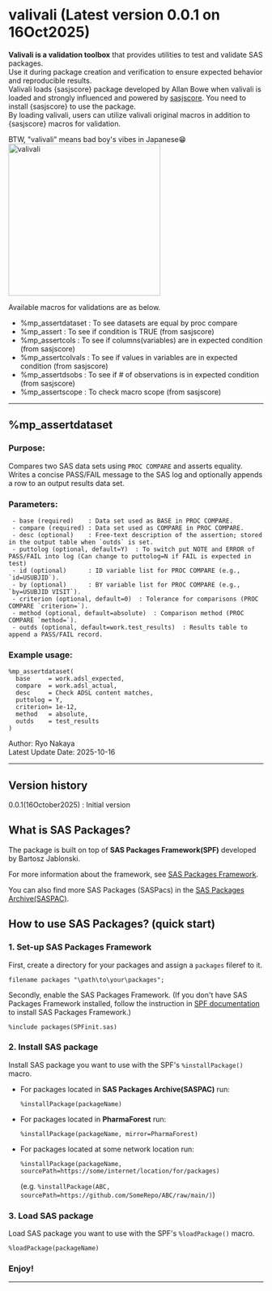 # valivali (Latest version 0.0.1 on 16Oct2025)
**Valivali is a validation toolbox** that provides utilities to test and validate SAS packages.  
Use it during package creation and verification to ensure expected behavior and reproducible results.  
Valivali loads {sasjscore} package developed by Allan Bowe when valivali is loaded and strongly influenced and powered by [sasjscore](https://github.com/SASPAC/sasjscore). You need to install {sasjscore} to use the package.   
By loading valivali, users can utilize valivali original macros in addition to {sasjscore} macros for validation.  

BTW, "valivali" means bad boy's vibes in Japanese😁  
<img src="https://github.com/PharmaForest/valivali/blob/main/valivali_logo.png?raw=true" alt="valivali" width="300"/>

Available macros for validations are as below.
- %mp_assertdataset	: To see datasets are equal by proc compare    
- %mp_assert				: To see if condition is TRUE (from sasjscore)  
- %mp_assertcols		: To see if columns(variables) are in expected condition (from sasjscore)    
- %mp_assertcolvals	: To see if values in variables are in expected condition (from sasjscore)  
- %mp_assertdsobs		: To see if # of observations is in expected condition (from sasjscore)  
- %mp_assertscope		: To check macro scope (from sasjscore)    
 
---

## %mp_assertdataset

### Purpose:
Compares two SAS data sets using `PROC COMPARE` and asserts equality. Writes a concise PASS/FAIL message to the SAS log and optionally appends a row to an output results data set.
            
### Parameters:
~~~sas
 - base (required)    : Data set used as BASE in PROC COMPARE.
 - compare (required) : Data set used as COMPARE in PROC COMPARE.
 - desc (optional)    : Free-text description of the assertion; stored in the output table when `outds` is set.  
 - puttolog (optional, default=Y)  : To switch put NOTE and ERROR of PASS/FAIL into log (Can change to puttolog=N if FAIL is expected in test)  
 - id (optional)      : ID variable list for PROC COMPARE (e.g., `id=USUBJID`).
 - by (optional)      : BY variable list for PROC COMPARE (e.g., `by=USUBJID VISIT`).
 - criterion (optional, default=0)  : Tolerance for comparisons (PROC COMPARE `criterion=`).
 - method (optional, default=absolute)  : Comparison method (PROC COMPARE `method=`).
 - outds (optional, default=work.test_results)  : Results table to append a PASS/FAIL record.
~~~

### Example usage:
~~~sas
%mp_assertdataset(
  base     = work.adsl_expected,
  compare  = work.adsl_actual,
  desc     = Check ADSL content matches,
  puttolog = Y,
  criterion= 1e-12,
  method   = absolute,
  outds    = test_results
)
~~~

 Author:     Ryo Nakaya<br>
 Latest Update Date:  2025-10-16<br>

---
 
## Version history  
0.0.1(16October2025)	: Initial version

## What is SAS Packages?

The package is built on top of **SAS Packages Framework(SPF)** developed by Bartosz Jablonski.

For more information about the framework, see [SAS Packages Framework](https://github.com/yabwon/SAS_PACKAGES).

You can also find more SAS Packages (SASPacs) in the [SAS Packages Archive(SASPAC)](https://github.com/SASPAC).

## How to use SAS Packages? (quick start)

### 1. Set-up SAS Packages Framework

First, create a directory for your packages and assign a `packages` fileref to it.

~~~~~~~~~~~~~~~~~~~~~~~~~~~~~~~~~~~~~~~~~~~~~~~~~~~~~~~~~~~~~~~~~~~~~~~~~~~~~~~~~~~~~~~~~~sas
filename packages "\path\to\your\packages";
~~~~~~~~~~~~~~~~~~~~~~~~~~~~~~~~~~~~~~~~~~~~~~~~~~~~~~~~~~~~~~~~~~~~~~~~~~~~~~~~~~~~~~~~~~

Secondly, enable the SAS Packages Framework.
(If you don't have SAS Packages Framework installed, follow the instruction in 
[SPF documentation](https://github.com/yabwon/SAS_PACKAGES/tree/main/SPF/Documentation) 
to install SAS Packages Framework.)

~~~~~~~~~~~~~~~~~~~~~~~~~~~~~~~~~~~~~~~~~~~~~~~~~~~~~~~~~~~~~~~~~~~~~~~~~~~~~~~~~~~~~~~~~~sas
%include packages(SPFinit.sas)
~~~~~~~~~~~~~~~~~~~~~~~~~~~~~~~~~~~~~~~~~~~~~~~~~~~~~~~~~~~~~~~~~~~~~~~~~~~~~~~~~~~~~~~~~~


### 2. Install SAS package

Install SAS package you want to use with the SPF's `%installPackage()` macro.

- For packages located in **SAS Packages Archive(SASPAC)** run:
  ~~~~~~~~~~~~~~~~~~~~~~~~~~~~~~~~~~~~~~~~~~~~~~~~~~~~~~~~~~~~~~~~~~~~~~~~~~~~~~~~~~~~~~~~~~sas
  %installPackage(packageName)
  ~~~~~~~~~~~~~~~~~~~~~~~~~~~~~~~~~~~~~~~~~~~~~~~~~~~~~~~~~~~~~~~~~~~~~~~~~~~~~~~~~~~~~~~~~~

- For packages located in **PharmaForest** run:
  ~~~~~~~~~~~~~~~~~~~~~~~~~~~~~~~~~~~~~~~~~~~~~~~~~~~~~~~~~~~~~~~~~~~~~~~~~~~~~~~~~~~~~~~~~~sas
  %installPackage(packageName, mirror=PharmaForest)
  ~~~~~~~~~~~~~~~~~~~~~~~~~~~~~~~~~~~~~~~~~~~~~~~~~~~~~~~~~~~~~~~~~~~~~~~~~~~~~~~~~~~~~~~~~~

- For packages located at some network location run:
  ~~~~~~~~~~~~~~~~~~~~~~~~~~~~~~~~~~~~~~~~~~~~~~~~~~~~~~~~~~~~~~~~~~~~~~~~~~~~~~~~~~~~~~~~~~sas
  %installPackage(packageName, sourcePath=https://some/internet/location/for/packages)
  ~~~~~~~~~~~~~~~~~~~~~~~~~~~~~~~~~~~~~~~~~~~~~~~~~~~~~~~~~~~~~~~~~~~~~~~~~~~~~~~~~~~~~~~~~~
  (e.g. `%installPackage(ABC, sourcePath=https://github.com/SomeRepo/ABC/raw/main/)`)


### 3. Load SAS package

Load SAS package you want to use with the SPF's `%loadPackage()` macro.

~~~~~~~~~~~~~~~~~~~~~~~~~~~~~~~~~~~~~~~~~~~~~~~~~~~~~~~~~~~~~~~~~~~~~~~~~~~~~~~~~~~~~~~~~~sas
%loadPackage(packageName)
~~~~~~~~~~~~~~~~~~~~~~~~~~~~~~~~~~~~~~~~~~~~~~~~~~~~~~~~~~~~~~~~~~~~~~~~~~~~~~~~~~~~~~~~~~


### Enjoy!

---
